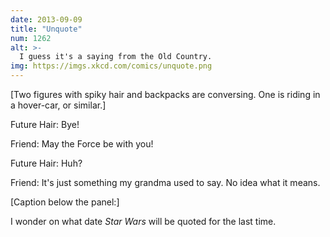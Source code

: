 ```yaml
---
date: 2013-09-09
title: "Unquote"
num: 1262
alt: >-
  I guess it's a saying from the Old Country.
img: https://imgs.xkcd.com/comics/unquote.png
---
```

[Two figures with spiky hair and backpacks are conversing. One is riding in a hover-car, or similar.]

Future Hair: Bye!

Friend: May the Force be with you!

Future Hair: Huh?

Friend: It's just something my grandma used to say. No idea what it means.

[Caption below the panel:]

I wonder on what date *Star Wars* will be quoted for the last time.